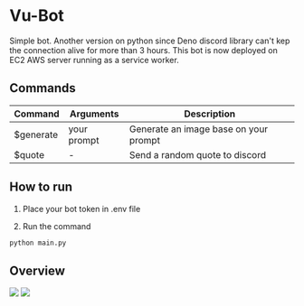 # Vu-Bot
Simple bot. Another version on python since Deno discord library can't kep the connection alive for more than 3 hours. This bot is now deployed on EC2 AWS server running as a service worker.

## Commands
| Command | Arguments | Description |
|---------|---------------|---------|
| $generate | your prompt | Generate an image base on your prompt
| $quote | - | Send a random quote to discord

## How to run
1. Place your bot token in .env file 

2. Run the command
```sh
python main.py
```
## Overview
<img src="https://firebasestorage.googleapis.com/v0/b/chatapp-be9bd.appspot.com/o/Screenshot%202022-12-07%20210802.png?alt=media&token=63ec062e-3496-4a55-9c12-e0367990d43b">
<img src="https://firebasestorage.googleapis.com/v0/b/chatapp-be9bd.appspot.com/o/bot2.png?alt=media&token=a54f69c8-3a83-4170-af71-72ee404da682"/>